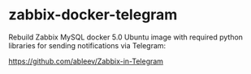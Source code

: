 # zabbix-docker-telegram
Rebuild Zabbix MySQL docker 5.0 Ubuntu image with required python libraries for sending notifications via Telegram:

https://github.com/ableev/Zabbix-in-Telegram
